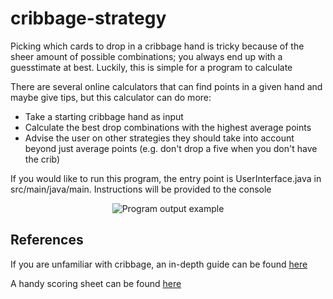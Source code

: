 # cribbage-strategy

Picking which cards to drop in a cribbage hand is tricky because of the sheer amount of possible 
combinations; you always end up with a guesstimate at best. Luckily, this is  simple for a 
program to calculate

There are several online calculators that can find points in a given hand and maybe give tips, 
but this calculator can do more:

* Take a starting cribbage hand as input
* Calculate the best drop combinations with the highest average points
* Advise the user on other strategies they should take into account beyond just average points 
  (e.g. don't drop a five when you don't have the crib)

If you would like to run this program, the entry point is UserInterface.java in 
src/main/java/main. Instructions will be provided to the console

<p align="center">
    <img style="margin-left: auto; margin-right: auto;"
         src="https://user-images.githubusercontent.com/61813081/145729405-d7368ff3-130b-4d71-9fbd-ef92269470ce.png"
         alt="Program output example">
<p>

## References

If you are unfamiliar with cribbage, an in-depth guide can be found
[here](https://bicyclecards.com/how-to-play/cribbage/)

A handy scoring sheet can be found
[here](https://i.pinimg.com/originals/f8/c8/82/f8c8821f3094d75847767e61bc54319d.png)
